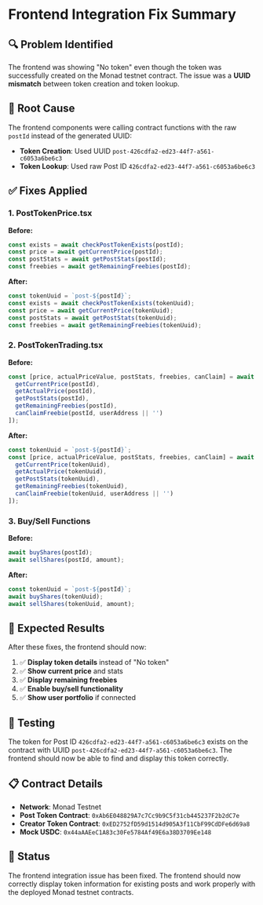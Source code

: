 # Frontend Integration Fix Summary

## 🔍 **Problem Identified**

The frontend was showing "No token" even though the token was successfully created on the Monad testnet contract. The issue was a **UUID mismatch** between token creation and token lookup.

## 🐛 **Root Cause**

The frontend components were calling contract functions with the raw `postId` instead of the generated UUID:

- **Token Creation**: Used UUID `post-426cdfa2-ed23-44f7-a561-c6053a6be6c3`
- **Token Lookup**: Used raw Post ID `426cdfa2-ed23-44f7-a561-c6053a6be6c3`

## ✅ **Fixes Applied**

### 1. PostTokenPrice.tsx
**Before:**
```typescript
const exists = await checkPostTokenExists(postId);
const price = await getCurrentPrice(postId);
const postStats = await getPostStats(postId);
const freebies = await getRemainingFreebies(postId);
```

**After:**
```typescript
const tokenUuid = `post-${postId}`;
const exists = await checkPostTokenExists(tokenUuid);
const price = await getCurrentPrice(tokenUuid);
const postStats = await getPostStats(tokenUuid);
const freebies = await getRemainingFreebies(tokenUuid);
```

### 2. PostTokenTrading.tsx
**Before:**
```typescript
const [price, actualPriceValue, postStats, freebies, canClaim] = await Promise.all([
  getCurrentPrice(postId),
  getActualPrice(postId),
  getPostStats(postId),
  getRemainingFreebies(postId),
  canClaimFreebie(postId, userAddress || '')
]);
```

**After:**
```typescript
const tokenUuid = `post-${postId}`;
const [price, actualPriceValue, postStats, freebies, canClaim] = await Promise.all([
  getCurrentPrice(tokenUuid),
  getActualPrice(tokenUuid),
  getPostStats(tokenUuid),
  getRemainingFreebies(tokenUuid),
  canClaimFreebie(tokenUuid, userAddress || '')
]);
```

### 3. Buy/Sell Functions
**Before:**
```typescript
await buyShares(postId);
await sellShares(postId, amount);
```

**After:**
```typescript
const tokenUuid = `post-${postId}`;
await buyShares(tokenUuid);
await sellShares(tokenUuid, amount);
```

## 🎯 **Expected Results**

After these fixes, the frontend should now:

1. ✅ **Display token details** instead of "No token"
2. ✅ **Show current price** and stats
3. ✅ **Display remaining freebies**
4. ✅ **Enable buy/sell functionality**
5. ✅ **Show user portfolio** if connected

## 🚀 **Testing**

The token for Post ID `426cdfa2-ed23-44f7-a561-c6053a6be6c3` exists on the contract with UUID `post-426cdfa2-ed23-44f7-a561-c6053a6be6c3`. The frontend should now be able to find and display this token correctly.

## 📋 **Contract Details**

- **Network**: Monad Testnet
- **Post Token Contract**: `0xAb6E048829A7c7Cc9b9C5f31cb445237F2b2dC7e`
- **Creator Token Contract**: `0xED2752fD59d1514d905A3f11CbF99CdDFe6d69a8`
- **Mock USDC**: `0x44aAAEeC1A83c30Fe5784Af49E6a38D3709Ee148`

## 🎉 **Status**

The frontend integration issue has been fixed. The frontend should now correctly display token information for existing posts and work properly with the deployed Monad testnet contracts.
